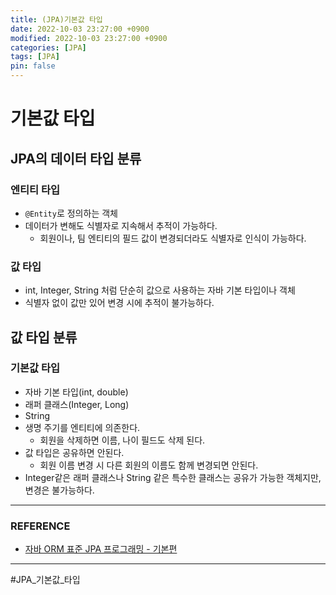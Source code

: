 ```yaml
---
title: (JPA)기본값 타입
date: 2022-10-03 23:27:00 +0900
modified: 2022-10-03 23:27:00 +0900
categories: [JPA]
tags: [JPA]
pin: false
---
```


# 기본값 타입

## JPA의 데이터 타입 분류

### 엔티티 타입
- `@Entity`로 정의하는 객체
- 데이터가 변해도 식별자로 지속해서 추적이 가능하다.
    - 회원이나, 팀 엔티티의 필드 값이 변경되더라도 식별자로 인식이 가능하다.

### 값 타입
- int, Integer, String 처럼 단순히 값으로 사용하는 자바 기본 타입이나 객체
- 식별자 없이 값만 있어 변경 시에 추적이 불가능하다.

## 값 타입 분류

### 기본값 타입
- 자바 기본 타입(int, double)
- 래퍼 클래스(Integer, Long)
- String
- 생명 주기를 엔티티에 의존한다.
    - 회원을 삭제하면 이름, 나이 필드도 삭제 된다.
- 값 타입은 공유하면 안된다.
    - 회원 이름 변경 시 다른 회원의 이름도 함께 변경되면 안된다.
- Integer같은 래퍼 클래스나 String 같은 특수한 클래스는 공유가 가능한 객체지만, 변경은 불가능하다.

---
### REFERENCE

- [자바 ORM 표준 JPA 프로그래밍 - 기본편](https://www.inflearn.com/course/ORM-JPA-Basic/dashboard)

---
#JPA_기본값_타입

